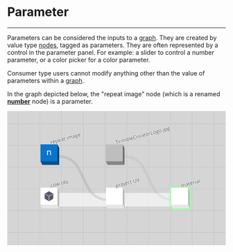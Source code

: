 # Parameter

---

Parameters can be considered the inputs to a [graph](/concepts/GeneralConcepts/graph.md). They are created by value type [nodes](/concepts/GeneralConcepts/node.md), tagged as parameters. They are often represented by a control in the parameter panel. For example: a slider to control a number parameter, or a color picker for a color parameter.

Consumer type users cannot modify anything other than the value of parameters within a [graph](/concepts/GeneralConcepts/graph.md).

In the graph depicted below, the "repeat image" node (which is a renamed [**number**](/nodes/FloatValue/documentation.md) node) is a parameter.

<p align="center">
  <img width="600" src="images\CreatorCow.png"/>
</p>
